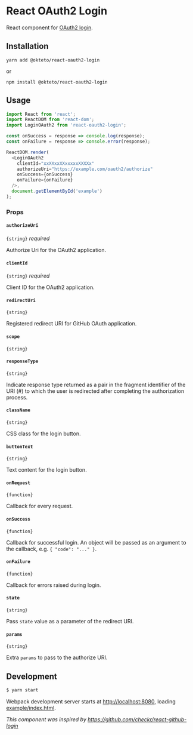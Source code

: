 # React OAuth2 Login

React component for [OAuth2 login](https://developer.okta.com/blog/2019/08/22/okta-authjs-pkce/?utm_campaign=text_website_all_multiple_dev_dev_oauth-pkce_null&utm_source=oauthio&utm_medium=cpc).

## Installation

```console
yarn add @okteto/react-oauth2-login
```

or

```console
npm install @okteto/react-oauth2-login
```

## Usage

```js
import React from 'react';
import ReactDOM from 'react-dom';
import LoginOAuth2 from 'react-oauth2-login';

const onSuccess = response => console.log(response);
const onFailure = response => console.error(response);

ReactDOM.render(
  <LoginOAuth2
    clientId="xxXXxxXXxxxxxXXXXx"
    authorizeUri="https://example.com/oauth2/authorize"
    onSuccess={onSuccess}
    onFailure={onFailure}
  />,
  document.getElementById('example')
);
```

### Props

#### `authorizeUri`

`{string}` _required_

Authorize Uri for the OAuth2 application.

#### `clientId`

`{string}` _required_

Client ID for the OAuth2 application.

#### `redirectUri`

`{string}`

Registered redirect URI for GitHub OAuth application.

#### `scope`

`{string}`

#### `responseType`

`{string}`

Indicate response type returned as a pair in the fragment identifier of the URI (#) to which the user is redirected after completing the authorization process.

#### `className`

`{string}`

CSS class for the login button.

#### `buttonText`

`{string}`

Text content for the login button.

#### `onRequest`

`{function}`

Callback for every request.

#### `onSuccess`

`{function}`

Callback for successful login. An object will be passed as an argument to the callback, e.g. `{ "code": "..." }`.

#### `onFailure`

`{function}`

Callback for errors raised during login.

#### `state`

`{string}`

Pass `state` value as a parameter of the redirect URI.

#### `params`

`{string}`

Extra `params` to pass to the authorize URI.


## Development

```sh
$ yarn start
```

Webpack development server starts at [http://localhost:8080](http://localhost:8080), loading [example/index.html](github.com/okteto/react-oauth2-login/tree/master/example/index.html).


*This component was inspired by https://github.com/checkr/react-github-login*
